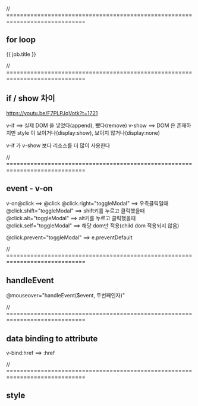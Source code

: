 // =============================================================================
## for loop
<div v-for="job in jobs" :key="job.id">{{ job.title }}</div>



// =============================================================================
## if / show 차이
https://youtu.be/F7PLPJqVotk?t=1721

v-if ==> 실제 DOM 을 넣었다(append), 뺐다(remove)
v-show ==> DOM 은 존재하지만 style 이 보이거나(display:show), 보이지 않거나(display:none)

v-if 가 v-show 보다 리소스를 더 많이 사용한다



// =============================================================================
## event - v-on
v-on@click ==> @click
@click.right="toggleModal" ==> 우측클릭일때
@click.shift="toggleModal" ==> shift키를 누르고 클릭했을때
@click.alt="toggleModal" ==> alt키를 누르고 클릭했을때
@click.self="toggleModal" ==> 해당 dom만 적용(child dom 적용되지 않음)

@click.prevent="toggleModal" ==> e.preventDefault

<form @submit="handleSubmit">
<form @submit.prevent="handleSubmit">



// =============================================================================
## handleEvent
@mouseover="handleEvent($event, 두번째인자)"



// =============================================================================
## data binding to attribute
v-bind:href ==> :href

<div class="modal" :class="{ sale: theme === 'sale' }">



// =============================================================================
## style
<style> ==> 전체 웹페이지에 적용된다
<style scoped> ==> 해당 컴포넌트에만 적용된다



// =============================================================================
## props
this.$emit('close') ==> <Modal @close="toggleModal" />



// =============================================================================
## slot
<slot></slot> ==> React 의 props.children 에 해당

<template v-slot:links> ==> <slot name="links"></slot>

<slot>default slot</slot> ==> 넘겨주는 children 이 없을때 출력된다



// =============================================================================
## teleport
<teleport to="#modals"> ==> 이 부분은 <div id="modals"> 의 하위 DOM으로 append 된다



// =============================================================================
## hooks
beforeMount()
mounted()
updated()
destroyed()



// =============================================================================
## 2-way binding : v-model
양방향 업데이트

<input type="email" v-model="email" />
<input type="checkbox" v-model="names" />
<input type="checkbox" v-model="names" />

data() {
  return {
    email: '',
    names: [],
  }
}



// =============================================================================
## router-view

<router-link to="/">HOME</router-link>

<router-view /> ==> 라우터에 의해 표현되는 뷰 영역



// =============================================================================
## router

const routes = [
  {
    path: '/jobs/:id',
    name: 'JobDetail',
    component: JobDetail,
  }
];

{{ $route.param.id }}


const routes = [
  {
    path: '/jobs/:id',
    name: 'JobDetail',
    component: JobDetail,
    props: true,
  }
];

{{ id }}

export default {
  props: ['id'],
}



// =============================================================================
## router - redirect

const routes = [
  {
    path: '/jobs',
    name: 'Job',
    component: Job,
  },
  {
    path: '/all-jobs',
    redirect: '/jobs',
  }
];



// =============================================================================
## router - history

this.$router.go(-1) ==> go back
this.$router.go(1) ==> go forward
this.$router.push({ name: 'Home' })



// =============================================================================
## fetch

mounted() {
  fetch('http://localhost:3000/jobs')
    .then(res => res.json())
    .then(data => this.jobs = data)
    .catch(err => console.log(err.message))
}




// =============================================================================
// ref

import { ref } from 'vue'

ref 사용 첫번째 경우 --> DOM 객체에 접근하기 위한 방법으로의 ref

const box = ref(null)
<p ref="box">TEXT</p>
box.value ==> 이 경우는 DOM 객체가 된다


ref 사용 두번째 경우 --> reactive 변수를 생성하는 ref

const name = ref('mario')

console.log(name.value)

setup() 안에서는 name.value 형식으로 쓰지만(name 이 ref 객체이므로)
<template> 태그 안에서는 {{ name }} 으로 쓰면 된다




// =============================================================================
// composition API

https://v3.ko.vuejs.org/ko-kr/guide/composition-api-introduction.html

동일한 논리적 관심사와 관련있는 코드를 함께 배치할 수 있다면 더 좋을 것입니다. 이것이 바로 Composition API가 할 수 있는 일입니다

컴포지션 api를 사용함으로 setup 함수에 데이터가 그룹핑 되어 보다 용이하게 데이터의 흐름을 파악하고 유지보수가 용이해집니다.

또한 함수를 재사용하기가 용이합니다. 반복되는 코드 (필터링 등등)를 import하여 컴포지션 api 내부에서 사용함으로 유틸함수 재사용에 용이합니다



import { ref, onMounted, watch, watchEffect } from 'vue'

setup(props) {
  
  const box = ref(null)
  box.value
  box.value ==> reactRef.current
  
  onMounted ==> mounted 와 동일 / setup 안에서 사용

  watch(counter, (newValue, oldValue) => {
    console.log('새로운 counter 값: ' + counter.value)
  })
  ==> counter 변수에 대한 React.useEffect 에 해당

  const stopWatch = watch(counter, (newValue, oldValue) => {
    console.log('새로운 counter 값: ' + counter.value)
  }, { deep: true })
  ==> deep:true ==> counter 가 객체(배열 포함)일 경우 내부의 값이 변하는 것까지 감지
  
  const stopEffect = watchEffect(() => {
    console.log(search.value)
  })
  ==> watchEffect 블럭 안에 있는 모든 변수들의 변화를 감지하여 실행

  반환된 stopWatch, stopEffect 는 변화 감지를 중단하는 함수
  stopWatch() ==> 해당 watch 감지 중단
  stopEffect() ==> 해당 watchEffect 감지 중단

  // `toRefs`를 사용하여 props의 `user`속성에 반응성 참조를 생성
  const { user } = toRefs(props)

  // props로 받고 반응성참조가 된 user에 감시자를 세팅
  watch(user, getUserRepositories)

}

컴포넌트 옵션 속성이 존재하기 전에 setup API가 실행되므로 this로 컴포넌트를 접근할 수 없다. 대신 context 사용. (마치 기존의 functional component를 변형해서 사용하는 느낌)


반응형 데이터는 값이 변경됨에 따라 이를 감지하고 해당 값에 종속된 작업(Side Effect)이 수행됩니다.
예를 들면 위의 message 값이 변경되면, DOM에 존재하는 div의 내부 텍스트가 알아서 변경되는 경우를 의미합니다.
컴포지션 API에서는 2가지 유형(reactive, ref)의 변경 가능한 반응형 데이터를 만들 수 있습니다.


import { reactive, ref, computed } from '@vue/composition-api'

const refValue = ref(10)
refValue.value // 10

const reactiveValue = reactive({ name: 'tom' }) ==> reactive 는 객체(object)만 가능
reactivevalue.name // tom


ref 객체는 원본 값을 value라는 속성에 담아두고 변경을 감시하는 객체이며,
reactive는 원본 객체 자체에 변경을 감지하는 옵저버를 추가하여 그대로 반환한 값 입니다.


어떤 유형의 값인지 확인하기 위한 isRef,
reactive 값을 ref 값으로 변환하는 toRefs


const useMousePosition = () => {
  const pos = reactive({ x: 0, y: 0 })
  return toRef(pos)
}

const { x, y } = useMousePosition() ==> toRef를 통해서 하나의 object 가 두개로 쪼개져 나왔다

computed는 변경 불가능한 반응형 데이터를 반환


import { onMounted, onUnmounted, onUpdated } from 'vue'

setup () {
  onBeforeMount(() => {

  })
  onMounted(() => {

  })
  onUpdated(() => {

  })
  onUnmounted(() => {

  })
  onRenderTracked(() => {

  })
  onRenderTriggered(() => {

  })
}


const matchingNames = computed(() => {
  return names.value.filter((name) => name.includes(search.value))
})





